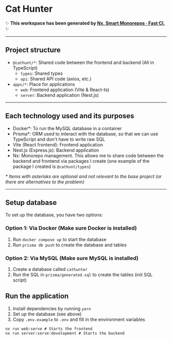 # Cat Hunter

✨ **This workspace has been generated by [Nx, Smart Monorepos · Fast CI.](https://nx.dev)** ✨

---

## Project structure

- `@cathunt/*`: Shared code between the frontend and backend (All in TypeScript)
  - `types`: Shared types
  - `api`: Shared API code (axios, etc.)
- `apps/*`: Place for applications
  - `web`: Frontend application (Vite & React-ts)
  - `server`: Backend application (Nest.js)

---

## Each technology used and its purposes

- Docker*: To run the MySQL database in a container
- Prisma*: ORM used to interact with the database, so that we can use TypeScript and don't have to write raw SQL
- Vite (React frontend): Frontend application
- Nest.js (Express.js): Backend application
- Nx: Monorepo management. This allows me to share code between the backend and frontend via packages I create (one example of the package I created is `@cathunt/types`)

_* Items with asterisks are optional and not relevant to the base project (or there are alternatives to the problem)_

---

## Setup database

To set up the database, you have two options:

### Option 1: Via Docker (Make sure Docker is installed)

1. Run `docker compose up` to start the database
2. Run `prisma db push` to create the database and tables

### Option 2: Via MySQL (Make sure MySQL is installed)

1. Create a database called `cathunter`
2. Run the SQL in `prisma/generated.sql` to create the tables (init SQL script)

## Run the application

1. Install dependencies by running `yarn`
2. Set up the database (see above)
3. Copy `.env.example` to `.env` and fill in the environment variables

```shell
nx run web:serve # Starts the frontend
nx run server:serve:development # Starts the backend
```
